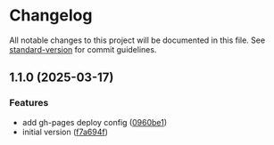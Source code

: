 # Changelog

All notable changes to this project will be documented in this file. See [standard-version](https://github.com/conventional-changelog/standard-version) for commit guidelines.

## 1.1.0 (2025-03-17)


### Features

* add gh-pages deploy config ([0960be1](https://github.com/JuanluR8/commander-clock-react/commit/0960be179db21a3c54f198ef20a486a360827a08))
* initial version ([f7a694f](https://github.com/JuanluR8/commander-clock-react/commit/f7a694f58f4ee29a992b87bbba2ed72efacbbd2e))
